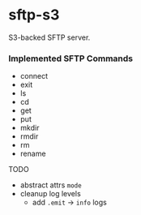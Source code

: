 # sftp-s3
S3-backed SFTP server.


### Implemented SFTP Commands

- connect
- exit
- ls
- cd
- get
- put
- mkdir
- rmdir
- rm
- rename

TODO
- abstract attrs `mode`
- cleanup log levels
  - add `.emit` -> `info` logs
